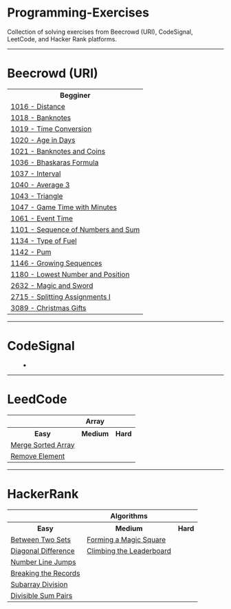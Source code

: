 <h1>Programming-Exercises</h1>
<p>Collection of solving exercises from Beecrowd (URI), CodeSignal, LeetCode, and Hacker Rank platforms.</p>
<hr/>
<div>
    <h1>Beecrowd (URI)</h1>
    <table>
        <tr>
            <th>Begginer</th>
        </tr>
        <tr>
            <td><a href="https://github.com/ThiMJ/Programming-Exercises/blob/main/beecrowd/begginer/1016_distance.py">1016 - Distance</a></td>
        </tr>
        <tr>
            <td><a href="https://github.com/ThiMJ/Programming-Exercises/blob/main/beecrowd/begginer/1018_banknotes.py">1018 - Banknotes</a></td>
        </tr>
        <tr>
            <td><a href="https://github.com/ThiMJ/Programming-Exercises/blob/main/beecrowd/begginer/1019_time_conversion.py">1019 - Time Conversion</a></td>
        </tr>
        <tr>
            <td><a href="https://github.com/ThiMJ/Programming-Exercises/blob/main/beecrowd/begginer/1020_age_in_days.py">1020 - Age in Days</a></td>
        </tr>
        <tr>
            <td><a href="https://github.com/ThiMJ/Programming-Exercises/blob/main/beecrowd/begginer/1021_banknotes_and_coins.py">1021 - Banknotes and Coins</a></td>
        </tr>
        <tr>
            <td><a href="https://github.com/ThiMJ/Programming-Exercises/blob/main/beecrowd/begginer/1036_bhaskaras_formula.py">1036 - Bhaskaras Formula</a></td>
        </tr>
        <tr>
            <td><a href="https://github.com/ThiMJ/Programming-Exercises/blob/main/beecrowd/begginer/1037_interval.py">1037 - Interval</a></td>
        </tr>
        <tr>
            <td><a href="https://github.com/ThiMJ/Programming-Exercises/blob/main/beecrowd/begginer/1040_average_3.py">1040 - Average 3</a></td>
        </tr>
        <tr>
            <td><a href="https://github.com/ThiMJ/Programming-Exercises/blob/main/beecrowd/begginer/1043_triangle.py">1043 - Triangle</a></td>
        </tr>
        <tr>
            <td><a href="https://github.com/ThiMJ/Programming-Exercises/blob/main/beecrowd/begginer/1047_game_time_with_minutes.py">1047 - Game Time with Minutes</a></td>
        </tr>
        <tr>
            <td><a href="https://github.com/ThiMJ/Programming-Exercises/blob/main/beecrowd/begginer/1061_event_time.py">1061 - Event Time</a></td>
        </tr>
        <tr>
            <td><a href="https://github.com/ThiMJ/Programming-Exercises/blob/main/beecrowd/begginer/1101_sequence_of_numbers_and_sum.py">1101 - Sequence of Numbers and Sum</a></td>
        </tr>
        <tr>
            <td><a href="https://github.com/ThiMJ/Programming-Exercises/blob/main/beecrowd/begginer/1134_type_of_fuel.py">1134 - Type of Fuel</a></td>
        </tr>
        <tr>
            <td><a href="https://github.com/ThiMJ/Programming-Exercises/blob/main/beecrowd/begginer/1142_pum.py">1142 - Pum</a></td>
        </tr>
        <tr>
            <td><a href="https://github.com/ThiMJ/Programming-Exercises/blob/main/beecrowd/begginer/1146_growing_sequences.py">1146 - Growing Sequences</a></td>
        </tr>
        <tr>
            <td><a href="https://github.com/ThiMJ/Programming-Exercises/blob/main/beecrowd/begginer/1180_lowest_number_and_position.py">1180 - Lowest Number and Position</a></td>
        </tr>
        <tr>
            <td><a href="https://github.com/ThiMJ/Programming-Exercises/blob/main/beecrowd/begginer/2632_magic_and_sword.py">2632 - Magic and Sword</a></td>
        </tr>
        <tr>
            <td><a href="https://github.com/ThiMJ/Programming-Exercises/blob/main/beecrowd/begginer/2715_splitting_assignments_i.py">2715 - Splitting Assignments I</a></td>
        </tr>
        <tr>
            <td><a href="https://github.com/ThiMJ/Programming-Exercises/blob/main/beecrowd/begginer/3089_christmas_gifts.py">3089 - Christmas Gifts</a></td>
        </tr>
    </table>
</div>
<hr/>
<div>
    <h1>CodeSignal</h1>
    <div style="margin-left: 30px;">
        <ul>
            <li></li>
        </ul>
    </div>
</div>
<hr/>
<div>
    <h1>LeedCode</h1>
    <table>
        <tr>
            <th></th>
            <th>Array</th>
            <th></th>
        </tr>
        <tr>
            <th>Easy</th>
            <th>Medium</th>
            <th>Hard</th>
        </tr>
        <tr>
            <td><a href="https://github.com/ThiMJ/Programming-Exercises/blob/main/leet-code/array/easy/merge_sorted_array.py">Merge Sorted Array</a></td>
        </tr>
        <tr>
            <td><a href="https://github.com/ThiMJ/Programming-Exercises/blob/main/leet-code/array/easy/remove_element.py">Remove Element</a></td>
        </tr>
    </table>
</div>
<hr/>
<div>
    <h1>HackerRank</h1>
    <table>
        <tr>
            <th></th>
            <th>Algorithms</th>
            <th></th>
        </tr>
        <tr>
            <th>Easy</th>
            <th>Medium</th>
            <th>Hard</th>
        </tr>
        <tr>
            <td><a href="https://github.com/ThiMJ/Programming-Exercises/blob/main/hacker-rank/algorithms/easy/between_two_sets.py">Between Two Sets</a></td>
            <td><a href="https://github.com/ThiMJ/Programming-Exercises/blob/main/hacker-rank/algorithms/medium/forming_a_magic_square.py">Forming a Magic Square</a></td>
        </tr>
        <tr>
            <td><a href="https://github.com/ThiMJ/Programming-Exercises/blob/main/hacker-rank/algorithms/easy/diagonal_difference.py">Diagonal Difference</a></td>
             <td><a href="https://github.com/ThiMJ/Programming-Exercises/blob/main/hacker-rank/algorithms/medium/climbing_the_leaderboard.py">Climbing the Leaderboard</a></td>
        </tr>
        <tr>
            <td><a href="https://github.com/ThiMJ/Programming-Exercises/blob/main/hacker-rank/algorithms/easy/number_line_jumps.py">Number Line Jumps</a></td>
        </tr>
        <tr>
            <td><a href="https://github.com/ThiMJ/Programming-Exercises/blob/main/hacker-rank/algorithms/easy/breaking_the_records.py">Breaking the Records</a></td>
        </tr>
        <tr>
            <td><a href="https://github.com/ThiMJ/Programming-Exercises/blob/main/hacker-rank/algorithms/easy/subarray_division.py">Subarray Division</a></td>
        </tr>
        <tr>
            <td><a href="https://github.com/ThiMJ/Programming-Exercises/blob/main/hacker-rank/algorithms/easy/divisible_sum_pairs.py">Divisible Sum Pairs</a></td>
        </tr>
    </table>
</div>